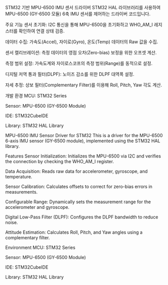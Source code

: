 STM32 기반 MPU-6500 IMU 센서 드라이버
STM32 HAL 라이브러리를 사용하여 MPU-6500 (GY-6500 모듈) 6축 IMU 센서를 제어하는 드라이버 코드입니다.

주요 기능
센서 초기화: I2C 통신을 통해 MPU-6500을 초기화하고 WHO_AM_I 레지스터를 확인하여 연결 상태 검증.

데이터 수집: 가속도(Accel), 자이로(Gyro), 온도(Temp) 데이터의 Raw 값을 수집.

센서 캘리브레이션: 측정 데이터의 영점 오차(Zero-bias) 보정을 위한 오프셋 계산.

측정 범위 설정: 가속도계와 자이로스코프의 측정 범위(Range)를 동적으로 설정.

디지털 저역 통과 필터(DLPF): 노이즈 감소를 위한 DLPF 대역폭 설정.

자세 추정: 상보 필터(Complementary Filter)를 이용해 Roll, Pitch, Yaw 각도 계산.

개발 환경
MCU: STM32 Series

Sensor: MPU-6500 (GY-6500 Module)

IDE: STM32CubeIDE

Library: STM32 HAL Library

MPU-6500 IMU Sensor Driver for STM32
This is a driver for the MPU-6500 6-axis IMU sensor (GY-6500 module), implemented using the STM32 HAL library.

Features
Sensor Initialization: Initializes the MPU-6500 via I2C and verifies the connection by checking the WHO_AM_I register.

Data Acquisition: Reads raw data for accelerometer, gyroscope, and temperature.

Sensor Calibration: Calculates offsets to correct for zero-bias errors in measurements.

Configurable Range: Dynamically sets the measurement range for the accelerometer and gyroscope.

Digital Low-Pass Filter (DLPF): Configures the DLPF bandwidth to reduce noise.

Attitude Estimation: Calculates Roll, Pitch, and Yaw angles using a complementary filter.

Environment
MCU: STM32 Series

Sensor: MPU-6500 (GY-6500 Module)

IDE: STM32CubeIDE

Library: STM32 HAL Library